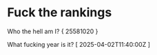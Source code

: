 # Fuck the rankings

Who the hell am I?
{ 25581020 }

What fucking year is it?
[ 2025-04-02T11:40:00Z ]
